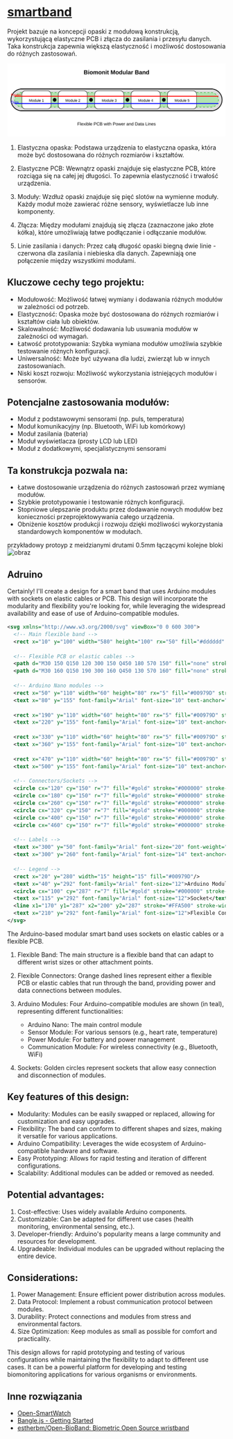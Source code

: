 # [smartband](smartband.biomonit.com)


Projekt bazuje na koncepcji opaski z modułową konstrukcją, wykorzystującą elastyczne PCB i złącza do zasilania i przesyłu danych.
Taka konstrukcja zapewnia większą elastyczność i możliwość dostosowania do różnych zastosowań.

![smartband](smartband.svg)


1. Elastyczna opaska: Podstawa urządzenia to elastyczna opaska, która może być dostosowana do różnych rozmiarów i kształtów.

2. Elastyczne PCB: Wewnątrz opaski znajduje się elastyczne PCB, które rozciąga się na całej jej długości. To zapewnia elastyczność i trwałość urządzenia.

3. Moduły: Wzdłuż opaski znajduje się pięć slotów na wymienne moduły. Każdy moduł może zawierać różne sensory, wyświetlacze lub inne komponenty.

4. Złącza: Między modułami znajdują się złącza (zaznaczone jako złote kółka), które umożliwiają łatwe podłączanie i odłączanie modułów.

5. Linie zasilania i danych: Przez całą długość opaski biegną dwie linie - czerwona dla zasilania i niebieska dla danych. Zapewniają one połączenie między wszystkimi modułami.

## Kluczowe cechy tego projektu:

- Modułowość: Możliwość łatwej wymiany i dodawania różnych modułów w zależności od potrzeb.
- Elastyczność: Opaska może być dostosowana do różnych rozmiarów i kształtów ciała lub obiektów.
- Skalowalność: Możliwość dodawania lub usuwania modułów w zależności od wymagań.
- Łatwość prototypowania: Szybka wymiana modułów umożliwia szybkie testowanie różnych konfiguracji.
- Uniwersalność: Może być używana dla ludzi, zwierząt lub w innych zastosowaniach.
- Niski koszt rozwoju: Możliwość wykorzystania istniejących modułów i sensorów.

## Potencjalne zastosowania modułów:
- Moduł z podstawowymi sensorami (np. puls, temperatura)
- Moduł komunikacyjny (np. Bluetooth, WiFi lub komórkowy)
- Moduł zasilania (bateria)
- Moduł wyświetlacza (prosty LCD lub LED)
- Moduł z dodatkowymi, specjalistycznymi sensorami

## Ta konstrukcja pozwala na:
- Łatwe dostosowanie urządzenia do różnych zastosowań przez wymianę modułów.
- Szybkie prototypowanie i testowanie różnych konfiguracji.
- Stopniowe ulepszanie produktu przez dodawanie nowych modułów bez konieczności przeprojektowywania całego urządzenia.
- Obniżenie kosztów produkcji i rozwoju dzięki możliwości wykorzystania standardowych komponentów w modułach.

przykładowy protoyp z meidzianymi drutami 0.5mm łączącymi kolejne bloki 
![obraz](https://github.com/user-attachments/assets/d12afcd2-66d3-492d-8744-9fb97ab14862)


## Adruino 

Certainly! I'll create a design for a smart band that uses Arduino modules with sockets on elastic cables or PCB. This design will incorporate the modularity and flexibility you're looking for, while leveraging the widespread availability and ease of use of Arduino-compatible modules.



```svg
<svg xmlns="http://www.w3.org/2000/svg" viewBox="0 0 600 300">
  <!-- Main flexible band -->
  <rect x="10" y="100" width="580" height="100" rx="50" fill="#dddddd" stroke="#000000" stroke-width="2"/>
  
  <!-- Flexible PCB or elastic cables -->
  <path d="M30 150 Q150 120 300 150 Q450 180 570 150" fill="none" stroke="#FFA500" stroke-width="4" stroke-dasharray="5,5"/>
  <path d="M30 160 Q150 190 300 160 Q450 130 570 160" fill="none" stroke="#FFA500" stroke-width="4" stroke-dasharray="5,5"/>
  
  <!-- Arduino Nano modules -->
  <rect x="50" y="110" width="60" height="80" rx="5" fill="#00979D" stroke="#000000" stroke-width="1"/>
  <text x="80" y="155" font-family="Arial" font-size="10" text-anchor="middle" fill="white">Arduino Nano</text>
  
  <rect x="190" y="110" width="60" height="80" rx="5" fill="#00979D" stroke="#000000" stroke-width="1"/>
  <text x="220" y="155" font-family="Arial" font-size="10" text-anchor="middle" fill="white">Sensor Module</text>
  
  <rect x="330" y="110" width="60" height="80" rx="5" fill="#00979D" stroke="#000000" stroke-width="1"/>
  <text x="360" y="155" font-family="Arial" font-size="10" text-anchor="middle" fill="white">Power Module</text>
  
  <rect x="470" y="110" width="60" height="80" rx="5" fill="#00979D" stroke="#000000" stroke-width="1"/>
  <text x="500" y="155" font-family="Arial" font-size="10" text-anchor="middle" fill="white">Comm Module</text>
  
  <!-- Connectors/Sockets -->
  <circle cx="120" cy="150" r="7" fill="#gold" stroke="#000000" stroke-width="1"/>
  <circle cx="180" cy="150" r="7" fill="#gold" stroke="#000000" stroke-width="1"/>
  <circle cx="260" cy="150" r="7" fill="#gold" stroke="#000000" stroke-width="1"/>
  <circle cx="320" cy="150" r="7" fill="#gold" stroke="#000000" stroke-width="1"/>
  <circle cx="400" cy="150" r="7" fill="#gold" stroke="#000000" stroke-width="1"/>
  <circle cx="460" cy="150" r="7" fill="#gold" stroke="#000000" stroke-width="1"/>
  
  <!-- Labels -->
  <text x="300" y="50" font-family="Arial" font-size="20" font-weight="bold" text-anchor="middle">Arduino-based Modular Smart Band</text>
  <text x="300" y="260" font-family="Arial" font-size="14" text-anchor="middle">Flexible PCB or Elastic Cables with Sockets</text>
  
  <!-- Legend -->
  <rect x="20" y="280" width="15" height="15" fill="#00979D"/>
  <text x="40" y="292" font-family="Arial" font-size="12">Arduino Module</text>
  <circle cx="100" cy="287" r="7" fill="#gold" stroke="#000000" stroke-width="1"/>
  <text x="115" y="292" font-family="Arial" font-size="12">Socket</text>
  <line x1="170" y1="287" x2="200" y2="287" stroke="#FFA500" stroke-width="4" stroke-dasharray="5,5"/>
  <text x="210" y="292" font-family="Arial" font-size="12">Flexible Connector</text>
</svg>

```

The Arduino-based modular smart band uses sockets on elastic cables or a flexible PCB.

1. Flexible Band: The main structure is a flexible band that can adapt to different wrist sizes or other attachment points.

2. Flexible Connectors: Orange dashed lines represent either a flexible PCB or elastic cables that run through the band, providing power and data connections between modules.

3. Arduino Modules: Four Arduino-compatible modules are shown (in teal), representing different functionalities:
   - Arduino Nano: The main control module
   - Sensor Module: For various sensors (e.g., heart rate, temperature)
   - Power Module: For battery and power management
   - Communication Module: For wireless connectivity (e.g., Bluetooth, WiFi)

4. Sockets: Golden circles represent sockets that allow easy connection and disconnection of modules.


## Key features of this design:

- Modularity: Modules can be easily swapped or replaced, allowing for customization and easy upgrades.
- Flexibility: The band can conform to different shapes and sizes, making it versatile for various applications.
- Arduino Compatibility: Leverages the wide ecosystem of Arduino-compatible hardware and software.
- Easy Prototyping: Allows for rapid testing and iteration of different configurations.
- Scalability: Additional modules can be added or removed as needed.

## Potential advantages:

1. Cost-effective: Uses widely available Arduino components.
2. Customizable: Can be adapted for different use cases (health monitoring, environmental sensing, etc.).
3. Developer-friendly: Arduino's popularity means a large community and resources for development.
4. Upgradeable: Individual modules can be upgraded without replacing the entire device.

## Considerations:

1. Power Management: Ensure efficient power distribution across modules.
2. Data Protocol: Implement a robust communication protocol between modules.
3. Durability: Protect connections and modules from stress and environmental factors.
4. Size Optimization: Keep modules as small as possible for comfort and practicality.

This design allows for rapid prototyping and testing of various configurations while maintaining the flexibility to adapt to different use cases. It can be a powerful platform for developing and testing biomonitoring applications for various organisms or environments.




## Inne rozwiązania

+ [Open-SmartWatch](https://open-smartwatch.github.io/)
+ [Bangle.js - Getting Started](https://banglejs.com/start2)
+ [estherbm/Open-BioBand: Biometric Open Source wristband](https://github.com/estherbm/Open-BioBand)
